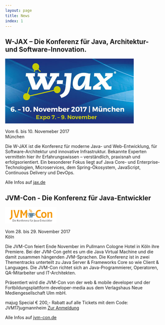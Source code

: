 ```yaml
---
layout: page
title: News
index: 1
---
```


## W-JAX – Die Konferenz für Java, Architektur- und Software-Innovation.

<a href="http://www.jax.de"><img src="/public/img/wjax_2017.jpg"/></a>

Vom 6. bis 10. Novemeber 2017<br />
München

Die W-JAX ist die Konferenz für moderne Java- und Web-Entwicklung, für Software-Architektur und innovative Infrastruktur. Bekannte Experten vermitteln hier ihr Erfahrungswissen – verständlich, praxisnah und erfolgsorientiert. Ein besonderer Fokus liegt auf Java Core- und Enterprise-Technologien, Microservices, dem Spring-Ökosystem, JavaScript, Continuous Delivery und DevOps.

Alle Infos auf [jax.de](http://jax.de)

## JVM-Con - Die Konferenz für Java-Entwickler

<a href="http://jvm-con.de/?utm_source=Kooperation&utm_medium=Banner&utm_campaign=20171019_jugmannheim&utm_nooverride=1"><img src="/public/img/jvm-con-logo.png"/></a>

Vom 28. bis 29. November 2017<br />
Köln

Die JVM-Con feiert Ende November im Pullmann Cologne Hotel in Köln ihre Premiere. Bei der JVM-Con geht es um die Java Virtual Machine und die damit zusammen hängenden JVM-Sprachen. Die Konferenz ist in zwei Thementracks unterteilt zu Java Server & Frameworks Core so wie Client & Languages. Die JVM-Con richtet sich an Java-Programmierer, Operatoren, QA-Mitarbeiter und IT-Architekten.

Präsentiert wird die JVM-Con von der web & mobile developer und der Fortbildungsplattform developer-media aus dem Verlagshaus Neue Mediengesellschaft Ulm mbH.

majug Special € 200,- Rabatt auf alle Tickets mit dem Code: JVM17jugmannheim [Zur Anmeldung](https://www.eventbrite.com/e/jvm-con-die-konferenz-fur-java-entwickler-tickets-36052328485?aff=jugmannheim)

Alle Infos auf [jvm-con.de](http://jvm-con.de/?utm_source=Kooperation&utm_medium=Banner&utm_campaign=20171019_jugmannheim&utm_nooverride=1)
